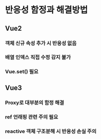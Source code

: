 # 반응성 함정과 해결방법

## Vue2
### 객체 신규 속성 추가 시 반응성 없음
### 배열 인덱스 직접 수정 감지 불가
### Vue.set() 필요

## Vue3
### Proxy로 대부분의 함정 해결
### ref 언래핑 관련 주의 필요
### reactive 객체 구조분해 시 반응성 손실 주의
